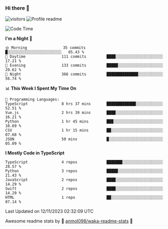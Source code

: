 ### Hi there 👋  
![visitors](https://visitor-badge.laobi.icu/badge?page_id=leverglowh) ![Profile readme](https://github.com/leverglowh/leverglowh/workflows/Profile%20readme/badge.svg?branch=master)

<!--START_SECTION:waka-->
![Code Time](http://img.shields.io/badge/Code%20Time-2%2C483%20hrs%2046%20mins-blue)

**I'm a Night 🦉** 

```text
🌞 Morning                35 commits          █░░░░░░░░░░░░░░░░░░░░░░░░   05.43 % 
🌆 Daytime                111 commits         ████░░░░░░░░░░░░░░░░░░░░░   17.21 % 
🌃 Evening                133 commits         █████░░░░░░░░░░░░░░░░░░░░   20.62 % 
🌙 Night                  366 commits         ██████████████░░░░░░░░░░░   56.74 % 
```


📊 **This Week I Spent My Time On** 

```text
💬 Programming Languages: 
TypeScript               8 hrs 37 mins       █████████████░░░░░░░░░░░░   52.51 % 
Vue.js                   2 hrs 39 mins       ████░░░░░░░░░░░░░░░░░░░░░   16.21 % 
Python                   1 hr 45 mins        ███░░░░░░░░░░░░░░░░░░░░░░   10.69 % 
CSV                      1 hr 15 mins        ██░░░░░░░░░░░░░░░░░░░░░░░   07.68 % 
JSON                     50 mins             █░░░░░░░░░░░░░░░░░░░░░░░░   05.09 % 
```

**I Mostly Code in TypeScript** 

```text
TypeScript               4 repos             ███████░░░░░░░░░░░░░░░░░░   28.57 % 
Python                   3 repos             █████░░░░░░░░░░░░░░░░░░░░   21.43 % 
JavaScript               2 repos             ████░░░░░░░░░░░░░░░░░░░░░   14.29 % 
Swift                    2 repos             ████░░░░░░░░░░░░░░░░░░░░░   14.29 % 
HTML                     1 repo              ██░░░░░░░░░░░░░░░░░░░░░░░   07.14 % 
```




 Last Updated on 12/11/2023 02:32:09 UTC
<!--END_SECTION:waka-->


Awesome readme stats by :star2: [anmol098/waka-readme-stats](https://github.com/anmol098/waka-readme-stats) :star2:
